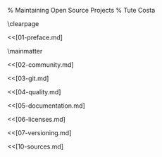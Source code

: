 % Maintaining Open Source Projects
% Tute Costa

\clearpage

<<[01-preface.md]

\mainmatter

<<[02-community.md]

<<[03-git.md]

<<[04-quality.md]

<<[05-documentation.md]

<<[06-licenses.md]

<<[07-versioning.md]

<<[10-sources.md]
